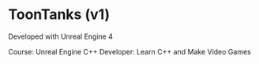 # ToonTanks (v1)

Developed with Unreal Engine 4

Course: Unreal Engine C++ Developer: Learn C++ and Make Video Games

